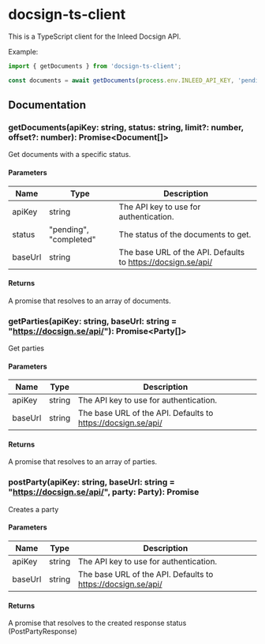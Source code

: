 # docsign-ts-client
This is a TypeScript client for the Inleed Docsign API.

Example:
```typescript
import { getDocuments } from 'docsign-ts-client';

const documents = await getDocuments(process.env.INLEED_API_KEY, 'pending')
```

## Documentation

### getDocuments(apiKey: string, status: string, limit?: number, offset?: number): Promise<Document[]>

Get documents with a specific status.

#### Parameters

| Name | Type | Description |
| ---- | ---- | ----------- |
| apiKey | string | The API key to use for authentication. |
| status | "pending", "completed" | The status of the documents to get. |
| baseUrl | string | The base URL of the API. Defaults to https://docsign.se/api/ |

#### Returns

A promise that resolves to an array of documents.

### getParties(apiKey: string, baseUrl: string = "https://docsign.se/api/"): Promise<Party[]>

Get parties

#### Parameters

| Name | Type | Description |
| ---- | ---- | ----------- |
| apiKey | string | The API key to use for authentication. |
| baseUrl | string | The base URL of the API. Defaults to https://docsign.se/api/ |

#### Returns

A promise that resolves to an array of parties.

### postParty(apiKey: string, baseUrl: string = "https://docsign.se/api/", party: Party): Promise<PostPartyResponse>

Creates a party

#### Parameters

| Name | Type | Description |
| ---- | ---- | ----------- |
| apiKey | string | The API key to use for authentication. |
| baseUrl | string | The base URL of the API. Defaults to https://docsign.se/api/ |

#### Returns

A promise that resolves to the created response status (PostPartyResponse)


